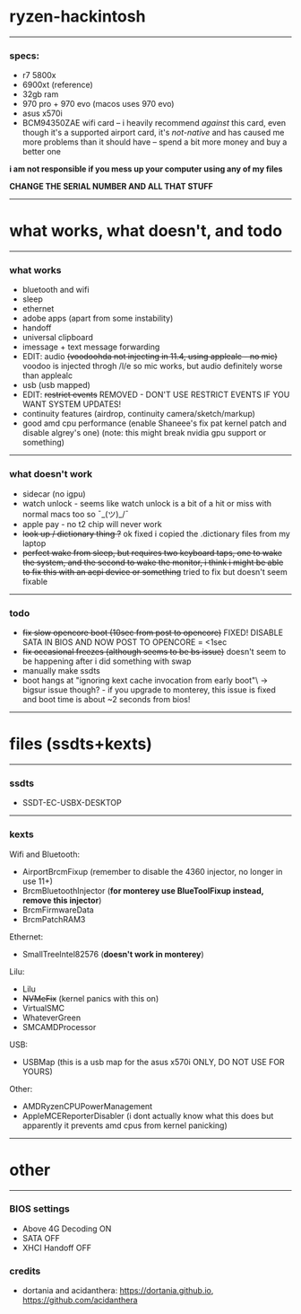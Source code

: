 # ryzen-hackintosh

---
### specs:
- r7 5800x
- 6900xt (reference)
- 32gb ram
- 970 pro + 970 evo (macos uses 970 evo)
- asus x570i 
- BCM94350ZAE wifi card – i heavily recommend *against* this card, even though it's a supported airport card, it's *not-native* and has caused me more problems than it should have – spend a bit more money and buy a better one

**i am not responsible if you mess up your computer using any of my files**

**CHANGE THE SERIAL NUMBER AND ALL THAT STUFF**
___

# what works, what doesn't, and todo 

---
### what works
- bluetooth and wifi
- sleep
- ethernet
- adobe apps (apart from some instability)
- handoff
- universal clipboard
- imessage + text message forwarding
- EDIT: audio ~~(voodoohda not injecting in 11.4, using applealc - no mic)~~ voodoo is injected throgh /l/e so mic works, but audio definitely worse than applealc
- usb (usb mapped)
- EDIT: ~~restrict events~~ REMOVED - DON'T USE RESTRICT EVENTS IF YOU WANT SYSTEM UPDATES!
- continuity features (airdrop, continuity camera/sketch/markup)
- good amd cpu performance (enable Shaneee's fix pat kernel patch and disable algrey's one) (note: this might break nvidia gpu support or something)

---
### what doesn't work
- sidecar (no igpu)
- watch unlock - seems like watch unlock is a bit of a hit or miss with normal macs too so ¯\_(ツ)_/¯
- apple pay - no t2 chip will never work
- ~~look up / dictionary thing ?~~ ok fixed i copied the .dictionary files from my laptop 
- ~~perfect wake from sleep, but requires two keyboard taps, one to wake the system, and the second to wake the monitor, i think i might be able to fix this with an acpi device or something~~ tried to fix but doesn't seem fixable

---
### todo
- ~~fix slow opencore boot (10sec from post to opencore)~~ FIXED! DISABLE SATA IN BIOS AND NOW POST TO OPENCORE = <1sec
- ~~fix occasional freezes (although seems to be bs issue)~~ doesn't seem to be happening after i did something with swap
- manually make ssdts
- boot hangs at "ignoring kext cache invocation from early boot"\ -> bigsur issue though? - if you upgrade to monterey, this issue is fixed and boot time is about ~2 seconds from bios!

___

# files (ssdts+kexts)

---
### ssdts
- SSDT-EC-USBX-DESKTOP

---
### kexts
Wifi and Bluetooth:
- AirportBrcmFixup (remember to disable the 4360 injector, no longer in use 11+)
- BrcmBluetoothInjector (**for monterey use BlueToolFixup instead, remove this injector**)
- BrcmFirmwareData
- BrcmPatchRAM3

Ethernet:
- SmallTreeIntel82576 (**doesn't work in monterey**)

Lilu:
- Lilu
- ~~NVMeFix~~ (kernel panics with this on)
- VirtualSMC
- WhateverGreen
- SMCAMDProcessor

USB:
- USBMap (this is a usb map for the asus x570i ONLY, DO NOT USE FOR YOURS)

Other:
- AMDRyzenCPUPowerManagement
- AppleMCEReporterDisabler (i dont actually know what this does but apparently it prevents amd cpus from kernel panicking)







___

# other
___

### BIOS settings
- Above 4G Decoding ON
- SATA OFF
- XHCI Handoff OFF


### credits
- dortania and acidanthera: https://dortania.github.io, https://github.com/acidanthera

